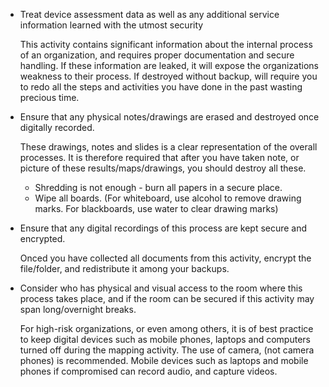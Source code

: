   - Treat device assessment data as well as any additional service information learned with the utmost security
    
    This activity contains significant information about the internal process of an organization, and requires proper documentation and secure handling. If these information are leaked, it will expose the organizations weakness to their process. If destroyed without backup, will require you to redo all the steps and activities you have done in the past wasting precious time.  
    
  - Ensure that any physical notes/drawings are erased and destroyed once digitally recorded.
  
    These drawings, notes and slides is a clear representation of the overall processes. It is therefore required that after you have taken note, or picture of these results/maps/drawings, you should destroy all these. 
       - Shredding is not enough - burn all papers in a secure place.  
       - Wipe all boards. (For whiteboard, use alcohol to remove drawing marks. For blackboards, use water to clear drawing marks)
              
  - Ensure that any digital recordings of this process are kept secure and encrypted.
  
    Onced you have collected all documents from this activity, encrypt the file/folder, and redistribute it among your backups.
    
  
  - Consider who has physical and visual access to the room where this process takes place, and if the room can be secured if this activity may span long/overnight breaks.
  
    For high-risk organizations, or even among others, it is of best practice to keep digital devices such as mobile phones, laptops and computers turned off during the mapping activity. The use of camera, (not camera phones) is recommended. Mobile devices such as laptops and mobile phones if compromised can record audio, and capture videos.
    

    


